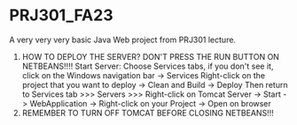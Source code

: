 # PRJ301_FA23
A very very very basic Java Web project from PRJ301 lecture.
1. HOW TO DEPLOY THE SERVER?
DON'T PRESS THE RUN BUTTON ON NETBEANS!!!!
Start Server: Choose Services tabs, if you don't see it, click on the Windows navigation bar -> Services
Right-click on the project that you want to deploy -> Clean and Build -> Deploy
Then return to Services tab >>> Servers >>> Right-click on Tomcat Server -> Start -> WebApplication -> Right-click on your Project -> Open on browser
2. REMEMBER TO TURN OFF TOMCAT BEFORE CLOSING NETBEANS!!!
 
